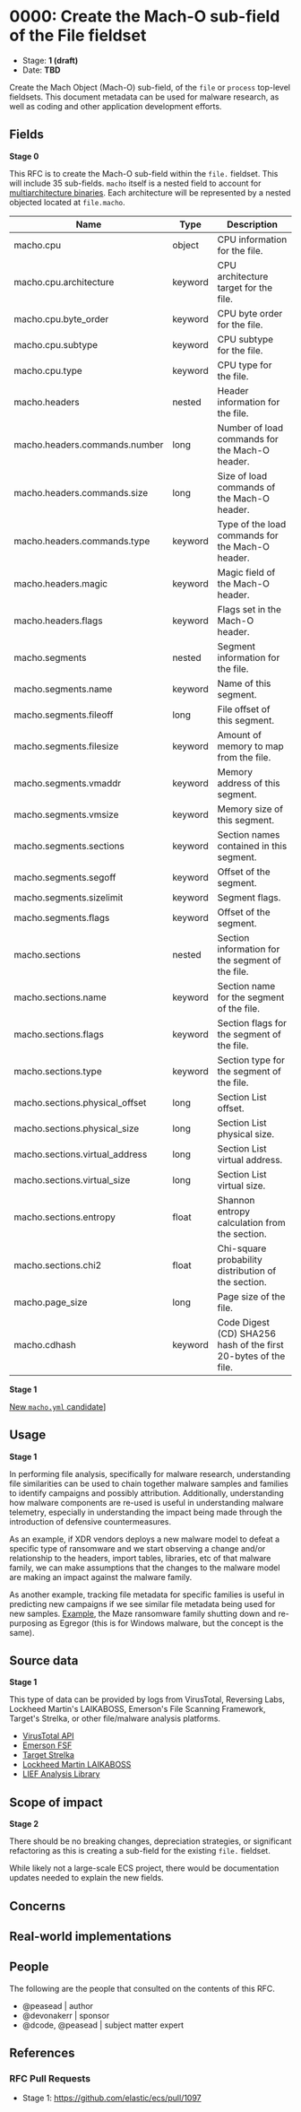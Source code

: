 # 0000: Create the Mach-O sub-field of the File fieldset

- Stage: **1 (draft)**
- Date: **TBD**

Create the Mach Object (Mach-O) sub-field, of the `file` or `process` top-level fieldsets. This document metadata can be used for malware research, as well as coding and other application development efforts.

## Fields

**Stage 0**

This RFC is to create the Mach-O sub-field within the `file.` fieldset. This will include 35 sub-fields. `macho` itself is a nested
field to account for [multiarchitecture binaries](https://en.wikipedia.org/wiki/Fat_binary). Each architecture will be represented
by a nested objected located at `file.macho`.

| Name                           | Type    | Description                                                     |
|--------------------------------|---------|-----------------------------------------------------------------|
| macho.cpu                      | object  | CPU information for the file.                                   |
| macho.cpu.architecture         | keyword | CPU architecture target for the file.                           |
| macho.cpu.byte_order           | keyword | CPU byte order for the file.                                    |
| macho.cpu.subtype              | keyword | CPU subtype for the file.                                       |
| macho.cpu.type                 | keyword | CPU type for the file.                                          |
| macho.headers                  | nested  | Header information for the file.                                |
| macho.headers.commands.number  | long    | Number of load commands for the Mach-O header.                  |
| macho.headers.commands.size    | long    | Size of load commands of the Mach-O header.                     |
| macho.headers.commands.type    | keyword | Type of the load commands for the Mach-O header.                |
| macho.headers.magic            | keyword | Magic field of the Mach-O header.                               |
| macho.headers.flags            | keyword | Flags set in the Mach-O header.                                 |
| macho.segments                 | nested  | Segment information for the file.                               |
| macho.segments.name            | keyword | Name of this segment.                                           |
| macho.segments.fileoff         | long    | File offset of this segment.                                    |
| macho.segments.filesize        | keyword | Amount of memory to map from the file.                          |
| macho.segments.vmaddr          | keyword | Memory address of this segment.                                 |
| macho.segments.vmsize          | keyword | Memory size of this segment.                                    |
| macho.segments.sections        | keyword | Section names contained in this segment.                        |
| macho.segments.segoff          | keyword | Offset of the segment.                        |
| macho.segments.sizelimit            | keyword | Segment flags.                        |
| macho.segments.flags          | keyword | Offset of the segment.                        |
| macho.sections                 | nested  | Section information for the segment of the file.                |
| macho.sections.name            | keyword | Section name for the segment of the file.                       |
| macho.sections.flags           | keyword | Section flags for the segment of the file.                      |
| macho.sections.type            | keyword | Section type for the segment of the file.                       |
| macho.sections.physical_offset | long    | Section List offset.                                            |
| macho.sections.physical_size   | long    | Section List physical size.                                     |
| macho.sections.virtual_address | long    | Section List virtual address.                                   |
| macho.sections.virtual_size    | long    | Section List virtual size.                                      |
| macho.sections.entropy         | float   | Shannon entropy calculation from the section.                   |
| macho.sections.chi2            | float   | Chi-square probability distribution of the section.             |
| macho.page_size                | long    | Page size of the file.                                          |
| macho.cdhash                   | keyword | Code Digest (CD) SHA256 hash of the first 20-bytes of the file. |

**Stage 1**

[New `macho.yml` candidate](macho/macho.yml)]

<!--
Stage 3: Add or update all remaining field definitions. The list should now be exhaustive. The goal here is to validate the technical details of all remaining fields and to provide a basis for releasing these field definitions as beta in the schema. Use GitHub code blocks with yml syntax formatting.
-->

## Usage

**Stage 1**

In performing file analysis, specifically for malware research, understanding file similarities can be used to chain together malware samples and families to identify campaigns and possibly attribution. Additionally, understanding how malware components are re-used is useful in understanding malware telemetry, especially in understanding the impact being made through the introduction of defensive countermeasures.

As an example, if XDR vendors deploys a new malware model to defeat a specific type of ransomware and we start observing a change and/or relationship to the headers, import tables, libraries, etc of that malware family, we can make assumptions that the changes to the malware model are making an impact against the malware family.

As another example, tracking file metadata for specific families is useful in predicting new campaigns if we see similar file metadata being used for new samples. [Example](https://www.bleepingcomputer.com/news/security/maze-ransomware-is-shutting-down-its-cybercrime-operation/), the Maze ransomware family shutting down and re-purposing as Egregor (this is for Windows malware, but the concept is the same).

## Source data

**Stage 1**

This type of data can be provided by logs from VirusTotal, Reversing Labs, Lockheed Martin's LAIKABOSS, Emerson's File Scanning Framework, Target's Strelka, or other file/malware analysis platforms.

* [VirusTotal API](https://developers.virustotal.com/v3.0/reference)
* [Emerson FSF](https://github.com/EmersonElectricCo/fsf)
* [Target Strelka](https://github.com/target/strelka)
* [Lockheed Martin LAIKABOSS](https://github.com/lmco/laikaboss)
* [LIEF Analysis Library](https://lief.quarkslab.com/doc/latest/api/python/macho.html)

<!--
Stage 1: Provide a high-level description of example sources of data. This does not yet need to be a concrete example of a source document, but instead can simply describe a potential source (e.g. nginx access log). This will ultimately be fleshed out to include literal source examples in a future stage. The goal here is to identify practical sources for these fields in the real world. ~1-3 sentences or unordered list.
-->

<!--
Stage 2: Included a real world example source document. Ideally this example comes from the source(s) identified in stage 1. If not, it should replace them. The goal here is to validate the utility of these field changes in the context of a real world example. Format with the source name as a ### header and the example document in a GitHub code block with json formatting.
-->

<!--
Stage 3: Add more real world example source documents so we have at least 2 total, but ideally 3. Format as described in stage 2.
-->

## Scope of impact

**Stage 2**

There should be no breaking changes, depreciation strategies, or significant refactoring as this is creating a sub-field for the existing `file.` fieldset.

While likely not a large-scale ECS project, there would be documentation updates needed to explain the new fields.

<!--
Stage 2: Identifies scope of impact of changes. Are breaking changes required? Should deprecation strategies be adopted? Will significant refactoring be involved? Break the impact down into:
 * Ingestion mechanisms (e.g. beats/logstash)
 * Usage mechanisms (e.g. Kibana applications, detections)
 * ECS project (e.g. docs, tooling)
The goal here is to research and understand the impact of these changes on users in the community and development teams across Elastic. 2-5 sentences each.
-->

## Concerns

<!--
Stage 1: Identify potential concerns, implementation challenges, or complexity. Spend some time on this. Play devil's advocate. Try to identify the sort of non-obvious challenges that tend to surface later. The goal here is to surface risks early, allow everyone the time to work through them, and ultimately document resolution for posterity's sake.
-->

<!--
Stage 2: Document new concerns or resolutions to previously listed concerns. It's not critical that all concerns have resolutions at this point, but it would be helpful if resolutions were taking shape for the most significant concerns.
-->

<!--
Stage 3: Document resolutions for all existing concerns. Any new concerns should be documented along with their resolution. The goal here is to eliminate the risk of churn and instability by resolving outstanding concerns.
-->

<!--
Stage 4: Document any new concerns and their resolution. The goal here is to eliminate risk of churn and instability by ensuring all concerns have been addressed.
-->

## Real-world implementations

<!--
Stage 4: Identify at least one real-world, production-ready implementation that uses these updated field definitions. An example of this might be a GA feature in an Elastic application in Kibana.
-->

## People

The following are the people that consulted on the contents of this RFC.

* @peasead | author
* @devonakerr | sponsor
* @dcode, @peasead | subject matter expert

## References

<!-- Insert any links appropriate to this RFC in this section. -->

### RFC Pull Requests

<!-- An RFC should link to the PRs for each of it stage advancements. -->

* Stage 1: https://github.com/elastic/ecs/pull/1097

<!--
* Stage 1: https://github.com/elastic/ecs/pull/NNN
...
-->
